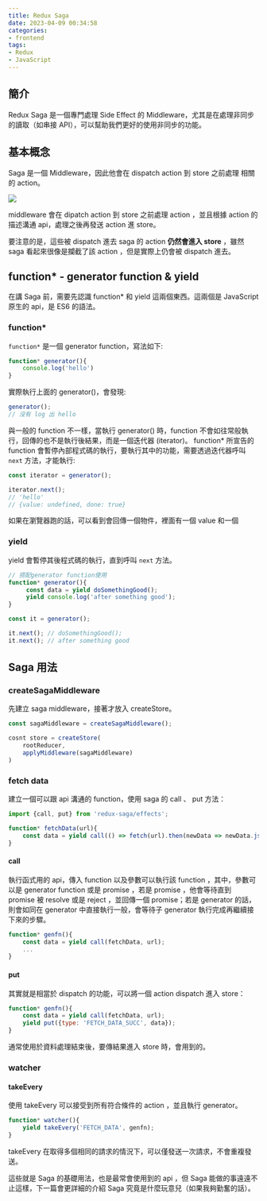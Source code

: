 ```yaml
---
title: Redux Saga
date: 2023-04-09 00:34:58
categories:
- frontend
tags: 
- Redux
- JavaScript
---
```


## 簡介
Redux Saga 是一個專門處理 Side Effect 的 Middleware，尤其是在處理非同步的讀取（如串接 API），可以幫助我們更好的使用非同步的功能。

## 基本概念
Saga 是一個 Middleware，因此他會在 dispatch action 到 store 之前處理 相關的 action。

![](https://i.imgur.com/OdEL7fs.gif)

middleware 會在 dipatch action 到 store 之前處理 action ，並且根據 action 的描述溝通 api，處理之後再發送 action 進 store。

要注意的是，這些被 dispatch 進去 saga 的 action **仍然會進入 store** ，雖然 saga 看起來很像是攔截了該 action ，但是實際上仍會被 dispatch 進去。

## function* - generator function & yield
在講 Saga 前，需要先認識 function* 和 yield 這兩個東西。這兩個是 JavaScript 原生的 api，是 ES6 的語法。

### function*
`function*` 是一個 generator function，寫法如下:
```javascript
function* generator(){
    console.log('hello')
}
```
實際執行上面的 generator()，會發現:
```javascript
generator();
// 沒有 log 出 hello
```
與一般的 function 不一樣，當執行 generator() 時，function 不會如往常般執行，回傳的也不是執行後結果，而是一個迭代器 (iterator)。
function* 所宣告的 function 會暫停內部程式碼的執行，要執行其中的功能，需要透過迭代器呼叫 `next` 方法，才能執行:
```javascript
const iterator = generator();

iterator.next();
// 'hello'
// {value: undefined, done: true}
```
如果在瀏覽器跑的話，可以看到會回傳一個物件，裡面有一個 value 和一個
### yield
yield 會暫停其後程式碼的執行，直到呼叫 `next` 方法。
```javascript
// 搭配generator function使用
function* generator(){
     const data = yield doSomethingGood();
     yield console.log('after something good');
}

const it = generator();

it.next(); // doSomethingGood();
it.next(); // after something good
```

## Saga 用法
### createSagaMiddleware
先建立 saga middleware，接著才放入 createStore。
```javascript
const sagaMiddleware = createSagaMiddleware();

cosnt store = createStore(
    rootReducer,
    applyMiddleware(sagaMiddleware)
)
```
### fetch data
建立一個可以跟 api 溝通的 function，使用 saga 的 call 、 put 方法：
```javascript
import {call, put} from 'redux-saga/effects';

function* fetchData(url){
    const data = yield call(() => fetch(url).then(newData => newData.json()));
}
```


#### call
執行函式用的 api，傳入 function 以及參數可以執行該 function ，其中，參數可以是 generator function 或是 promise ，若是 promise ，他會等待直到 promise 被 resolve 或是 reject ，並回傳一個 promise；若是 generator 的話，則會如同在 generator 中直接執行一般，會等待子 generator 執行完成再繼續接下來的步驟。
```javascript
function* genfn(){
    const data = yield call(fetchData, url);
    ...
}
```

#### put
其實就是相當於 dispatch 的功能，可以將一個 action dispatch 進入 store：
```javascript
function* genfn(){
    const data = yield call(fetchData, url);
    yield put({type: 'FETCH_DATA_SUCC', data});
}
```
通常使用於資料處理結束後，要傳結果進入 store 時，會用到的。

### watcher
#### takeEvery
使用 takeEvery 可以接受到所有符合條件的 action ，並且執行 generator。
```javascript
function* watcher(){
    yield takeEvery('FETCH_DATA', genfn);
}
```
takeEvery 在取得多個相同的請求的情況下，可以僅發送一次請求，不會重複發送。


這些就是 Saga 的基礎用法，也是最常會使用到的 api ，但 Saga 能做的事遠遠不止這樣，下一篇會更詳細的介紹 Saga 究竟是什麼玩意兒（如果我夠勤奮的話）。